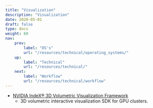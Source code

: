 ```yaml
---
title: "Visualization"
description: "Visualization"
date: 2020-05-01
draft: false
type: docs
weight: 60
nav:
    prev:
        label: "OS's"
        url: "/resources/technical/operating_systems/"
    up:
        label: "Technical"
        url: "/resources/technical/"
    next:
        label: "Workflow"
        url: "/resources/technical/workflow"
---
```

 * [NVIDIA IndeX® 3D Volumetric Visualization Framework](https://developer.nvidia.com/index)
   * 3D volumetric interactive visualization SDK for GPU clusters.
    